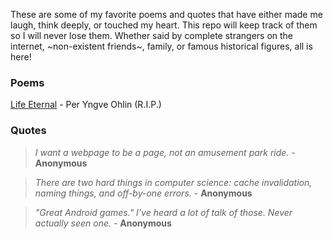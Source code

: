 These are some of my favorite poems and quotes that have either made me laugh, think deeply, or touched my heart. This repo will keep track of them so I will never lose them. Whether said by complete strangers on the internet, ~non-existent friends~, family, or famous historical figures, all is here!

### Poems

[Life Eternal](life_eternal.md) - Per Yngve Ohlin (R.I.P.)

### Quotes

> *I want a webpage to be a page, not an amusement park ride.* - **Anonymous**

> *There are two hard things in computer science: cache invalidation, naming things, and off-by-one errors.* - **Anonymous**

> *"Great Android games." I've heard a lot of talk of those. Never actually seen one.* - **Anonymous**
